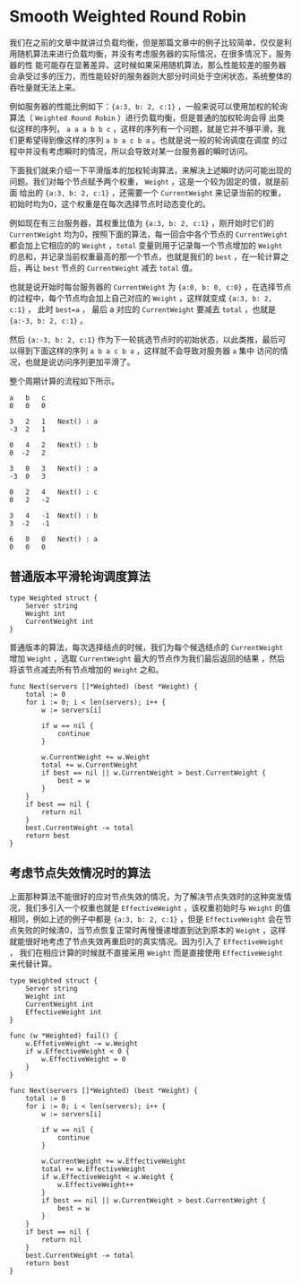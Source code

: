 # Smooth Weighted Round Robin

  我们在之前的文章中就讲过负载均衡，但是那篇文章中的例子比较简单，仅仅是利用随机算法来进行负载均衡，并没有考虑服务器的实际情况，在很多情况下，服务器的性
能可能存在显著差异，这时候如果采用随机算法，那么性能较差的服务器会承受过多的压力，而性能较好的服务器则大部分时间处于空闲状态，系统整体的吞吐量就无法上来。

  例如服务器的性能比例如下：`{a:3, b: 2, c:1}` ，一般来说可以使用加权的轮询算法（ `Weighted Round Robin` ）进行负载均衡，但是普通的加权轮询会得
出类似这样的序列， `a a a b b c` ，这样的序列有一个问题，就是它并不够平滑，我们更希望得到像这样的序列 `a b a c b a` 。也就是说一般的轮询调度在调度
的过程中并没有考虑瞬时的情况，所以会导致对某一台服务器的瞬时访问。

  下面我们就来介绍一下平滑版本的加权轮询算法，来解决上述瞬时访问可能出现的问题。我们对每个节点赋予两个权重， `Weight` ，这是一个较为固定的值，就是前面
给出的 `{a:3, b: 2, c:1}` ，还需要一个 `CurrentWeight` 来记录当前的权重，初始时均为0，这个权重是在每次选择节点时动态变化的。

  例如现在有三台服务器，其权重比值为 `{a:3, b: 2, c:1}` ，刚开始时它们的 `CurrentWeight` 均为0，按照下面的算法，每一回合中各个节点的
`CurrentWeight` 都会加上它相应的的 `Weight` ，`total` 变量则用于记录每一个节点增加的 `Weight` 的总和，并记录当前权重最高的那一个节点，也就是我们的 `best` ，在一轮计算之后，再让 `best` 节点的 `CurrentWeight` 减去 `total` 值。

  也就是说开始时每台服务器的 `CurrentWeight` 为 `{a:0, b: 0, c:0}` ，在选择节点的过程中，每个节点均会加上自己对应的 `Weight` ，这样就变成
`{a:3, b: 2, c:1}` ， 此时 `best=a` ， 最后 a 对应的 `CurrentWeight` 要减去 `total` ，也就是 `{a:-3, b: 2, c:1}`  。

  然后 `{a:-3, b: 2, c:1}` 作为下一轮挑选节点时的初始状态，以此类推，最后可以得到下面这样的序列  `a b a c b a` ，这样就不会导致对服务器 `a` 集中
访问的情况，也就是说访问序列更加平滑了。

  整个周期计算的流程如下所示。

```
a   b   c
0   0   0

3   2   1   Next() : a
-3  2   1

0   4   2   Next() : b
0  -2   2

3   0   3   Next() : a
-3  0   3

0   2   4   Next() : c
0   2   -2 

3   4   -1  Next() : b
3  -2   -1

6   0   0   Next() : a
0   0   0

```

## 普通版本平滑轮询调度算法

```golang
type Weighted struct {
    Server string
    Weight int
    CurrentWeight int
}
```

  普通版本的算法，每次选择结点的时候，我们为每个候选结点的 `CurrentWeight` 增加 `Weight` ，选取 `CurrentWeight` 最大的节点作为我们最后返回的结果
，然后将该节点减去所有节点增加的 `Weight` 之和。 

```golang
func Next(servers []*Weighted) (best *Weight) {
    total := 0 
    for i := 0; i < len(servers); i++ {
        w := servers[i]
        
        if w == nil {
            continue
        }

        w.CurrentWeight += w.Weight
        total += w.CurrentWeight 
        if best == nil || w.CurrentWeight > best.CurrentWeight {
            best = w
        }
    }
    if best == nil {
        return nil
    }
    best.CurrentWeight -= total
    return best
} 
```

## 考虑节点失效情况时的算法

  上面那种算法不能很好的应对节点失效的情况，为了解决节点失效时的这种突发情况，我们多引入一个权重也就是 `EffectiveWeight` ，该权重初始时与 `Weight`
的值相同，例如上述的例子中都是  `{a:3, b: 2, c:1}` ，但是 `EffectiveWeight` 会在节点失败的时候清0，当节点恢复正常时再慢慢递增直到达到原本的
`Weight` ，这样就能很好地考虑了节点失效再重启时的真实情况。因为引入了 `EffectiveWeight` ， 我们在相应计算的时候就不直接采用 `Weight` 而是直接使用
`EffectiveWeight` 来代替计算。 

```golang
type Weighted struct {
    Server string
    Weight int
    CurrentWeight int
    EffectiveWeight int
}
```

```golang
func (w *Weighted) fail() {
    w.EffetiveWeight -= w.Weight
    if w.EffectiveWeight < 0 {
        w.EffectiveWeight = 0
    }
}
```

```golang
func Next(servers []*Weighted) (best *Weight) {
    total := 0
    for i := 0; i < len(servers); i++ {
        w := servers[i]

        if w == nil {
            continue
        }

        w.CurrentWeight += w.EffectiveWeight
        total += w.EffectiveWeight
        if w.EffectiveWeight < w.Weight {
            w.EffectiveWeight++
        }
        if best == nil || w.CurrentWeight > best.CurrentWeight {
            best = w
        }
    }
    if best == nil {
        return nil
    }
    best.CurrentWeight -= total
    return best
}
```
